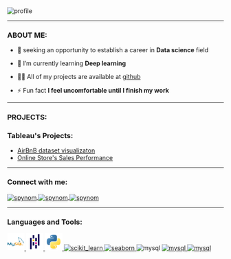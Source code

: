 <img align="center" alt="profile" src="https://github.com/spynom/spynom/blob/main/BCT2.gif?raw=true">

---

<h3 align="left">ABOUT ME:</h1>

- 🔭 seeking an opportunity to establish a career in **Data science** field

- 🌱 I’m currently learning **Deep learning**

- 👨‍💻 All of my projects are available at [github](https://github.com/spynom?tab=repositories)

- ⚡ Fun fact **I feel uncomfortable until I finish my work**

---

<h3 align="left">PROJECTS:</h1>

<h3 align="left">Tableau's Projects:</h3>

- [AirBnB dataset visualizaton](https://public.tableau.com/app/profile/saurav.kumar4093/viz/AirBnBdatasetvisualizaton/Dashboard1)
- [Online Store's Sales Performance](https://public.tableau.com/views/OnlineStoresSalesPerformance/Dashboard1?:language=en-US&:display_count=n&:origin=viz_share_link)

---

<h3 align="left">Connect with me:</h1>
<p align="left">
<a href="https://linkedin.com/in/spynom" target="blank"><img align="center" src="https://raw.githubusercontent.com/rahuldkjain/github-profile-readme-generator/master/src/images/icons/Social/linked-in-alt.svg" alt="spynom" height="30" width="40" /> <a href="mailto:saurav24082000@gmail.com" target="blank"> <img align="center" src="https://cdn-icons-png.flaticon.com/512/552/552486.png" alt="spynom" height="40" width="40" /> </a> <a href="https://github.com/spynom/spynom/blob/main/Phone%20Number" target="blank"> <img align="center" src="https://cdn-icons-png.flaticon.com/512/724/724664.png" alt="spynom" height="40" width="40" /> </a>
</p>

---

<h3 align="left">Languages and Tools:</h3>
<p align="left"> <a href="https://www.mysql.com/" target="_blank" rel="noreferrer"> <img src="https://raw.githubusercontent.com/devicons/devicon/master/icons/mysql/mysql-original-wordmark.svg" alt="mysql" width="40" height="40"/> </a> <a href="https://pandas.pydata.org/" target="_blank" rel="noreferrer"> <img src="https://raw.githubusercontent.com/devicons/devicon/2ae2a900d2f041da66e950e4d48052658d850630/icons/pandas/pandas-original.svg" alt="pandas" width="40" height="40"/> </a> <a href="https://www.python.org" target="_blank" rel="noreferrer"> <img src="https://raw.githubusercontent.com/devicons/devicon/master/icons/python/python-original.svg" alt="python" width="40" height="40"/> </a> <a href="https://scikit-learn.org/" target="_blank" rel="noreferrer"> <img src="https://upload.wikimedia.org/wikipedia/commons/0/05/Scikit_learn_logo_small.svg" alt="scikit_learn" width="40" height="40"/> </a> <a href="https://seaborn.pydata.org/" target="_blank" rel="noreferrer"> <img src="https://seaborn.pydata.org/_images/logo-mark-lightbg.svg" alt="seaborn" width="40" height="40"/> </a> <a target="_blank" rel="noreferrer"> <img src="https://cdn-icons-png.flaticon.com/512/921/921591.png" alt="mysql" width="40" height="40"/> </a>
<a href="https://numpy.org/doc/stable/" target="_blank" rel="noreferrer"> <img src="https://numpy.org/images/logo.svg" alt="mysql" width="40" height="40"/> </a>
<a href="https://numpy.org/doc/stable/" target="_blank" rel="noreferrer"> <img src="https://cdn.worldvectorlogo.com/logos/tableau-software.svg" alt="mysql" width="40" height="40"/> </a></p>
